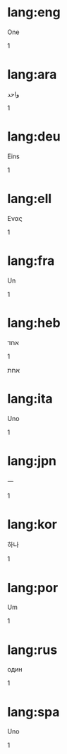 # lang:eng

One

1

# lang:ara

واحد

1

# lang:deu

Eins

1

# lang:ell

Ενας

1

# lang:fra

Un

1

# lang:heb

אחד

1

אחת

# lang:ita

Uno

1

# lang:jpn

一

1

# lang:kor

하나

1

# lang:por

Um

1

# lang:rus

один

1

# lang:spa

Uno

1